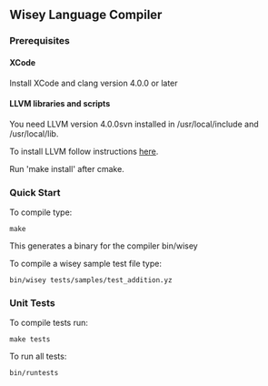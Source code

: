 ## Wisey Language Compiler ##

### Prerequisites ###

#### XCode ####

Install XCode and clang version 4.0.0 or later

#### LLVM libraries and scripts ####

You need LLVM version 4.0.0svn installed in /usr/local/include and /usr/local/lib.


To install LLVM follow instructions [here](http://llvm.org/docs/GettingStarted.html).


Run 'make install' after cmake.

### Quick Start ###

To compile type:

    make

This generates a binary for the compiler bin/wisey

To compile a wisey sample test file type:

    bin/wisey tests/samples/test_addition.yz

### Unit Tests ###

To compile tests run:

    make tests

To run all tests:

    bin/runtests

